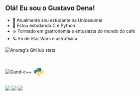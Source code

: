 ## Olá! Eu sou o Gustavo Dena!


- 🔭 Atualmente sou estudante na Unicesumar
- 🌱 Estou estudando C e Python
- ☕ Formado em gastronomia e entusiasta do mundo do café
- 🪐 Fã de Star Wars e astrofísica

![Anurag's GitHub stats](https://github-readme-stats.vercel.app/api?username=gudenaa&show_icons=true&theme=synthwave)

##

<div style="display: inline_block"><br>
  <img align="center" alt="Gund-c++" height="30" width="40" src="https://cdn.jsdelivr.net/gh/devicons/devicon@latest/icons/cplusplus/cplusplus-original.svg">
  <img align="center" alt="Gund-Python" height="30" width="40" src="https://raw.githubusercontent.com/devicons/devicon/master/icons/python/python-original.svg">

</div>

##

<div> 
  <a href="https://instagram.com/gu_denaa" target="_blank"><img src="https://img.shields.io/badge/-Instagram-%23E4405F?style=for-the-badge&logo=instagram&logoColor=white" target="_blank"></a> 
  <a href = "mailto:gustavodenaa@gmail.com"><img src="https://img.shields.io/badge/-Gmail-%23333?style=for-the-badge&logo=gmail&logoColor=white" target="_blank"></a>
  <a href="https://www.linkedin.com/in/gustavo-dena-400183274" target="_blank"><img src="https://img.shields.io/badge/-LinkedIn-%230077B5?style=for-the-badge&logo=linkedin&logoColor=white" target="_blank"></a> 
</div>

